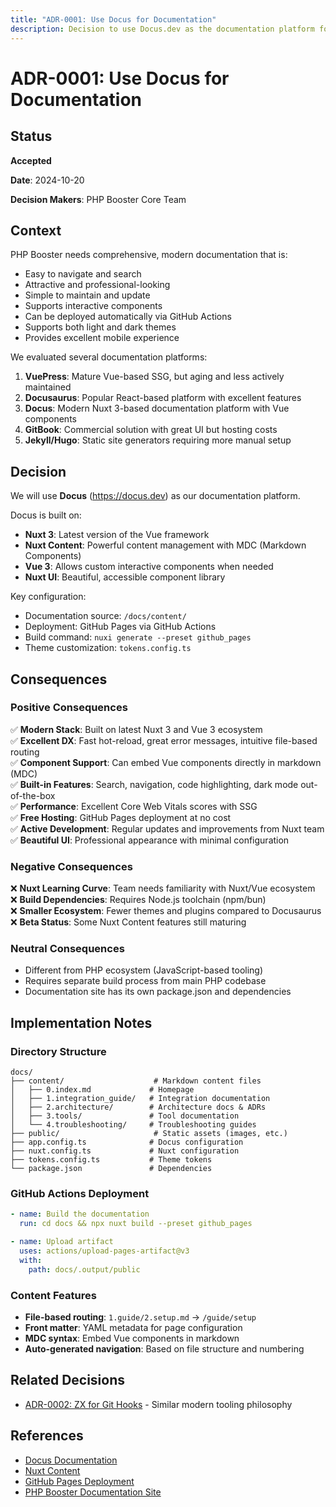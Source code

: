 ```yaml
---
title: "ADR-0001: Use Docus for Documentation"
description: Decision to use Docus.dev as the documentation platform for PHP Booster
---
```


# ADR-0001: Use Docus for Documentation

## Status

**Accepted**

**Date**: 2024-10-20

**Decision Makers**: PHP Booster Core Team

## Context

PHP Booster needs comprehensive, modern documentation that is:
- Easy to navigate and search
- Attractive and professional-looking
- Simple to maintain and update
- Supports interactive components
- Can be deployed automatically via GitHub Actions
- Supports both light and dark themes
- Provides excellent mobile experience

We evaluated several documentation platforms:

1. **VuePress**: Mature Vue-based SSG, but aging and less actively maintained
2. **Docusaurus**: Popular React-based platform with excellent features
3. **Docus**: Modern Nuxt 3-based documentation platform with Vue components
4. **GitBook**: Commercial solution with great UI but hosting costs
5. **Jekyll/Hugo**: Static site generators requiring more manual setup

## Decision

We will use **Docus** (https://docus.dev) as our documentation platform.

Docus is built on:
- **Nuxt 3**: Latest version of the Vue framework
- **Nuxt Content**: Powerful content management with MDC (Markdown Components)
- **Vue 3**: Allows custom interactive components when needed
- **Nuxt UI**: Beautiful, accessible component library

Key configuration:
- Documentation source: `/docs/content/`
- Deployment: GitHub Pages via GitHub Actions
- Build command: `nuxi generate --preset github_pages`
- Theme customization: `tokens.config.ts`

## Consequences

### Positive Consequences

✅ **Modern Stack**: Built on latest Nuxt 3 and Vue 3 ecosystem  
✅ **Excellent DX**: Fast hot-reload, great error messages, intuitive file-based routing  
✅ **Component Support**: Can embed Vue components directly in markdown (MDC)  
✅ **Built-in Features**: Search, navigation, code highlighting, dark mode out-of-the-box  
✅ **Performance**: Excellent Core Web Vitals scores with SSG  
✅ **Free Hosting**: GitHub Pages deployment at no cost  
✅ **Active Development**: Regular updates and improvements from Nuxt team  
✅ **Beautiful UI**: Professional appearance with minimal configuration

### Negative Consequences

❌ **Nuxt Learning Curve**: Team needs familiarity with Nuxt/Vue ecosystem  
❌ **Build Dependencies**: Requires Node.js toolchain (npm/bun)  
❌ **Smaller Ecosystem**: Fewer themes and plugins compared to Docusaurus  
❌ **Beta Status**: Some Nuxt Content features still maturing

### Neutral Consequences

- Different from PHP ecosystem (JavaScript-based tooling)
- Requires separate build process from main PHP codebase
- Documentation site has its own package.json and dependencies

## Implementation Notes

### Directory Structure

```
docs/
├── content/                    # Markdown content files
│   ├── 0.index.md             # Homepage
│   ├── 1.integration_guide/   # Integration documentation
│   ├── 2.architecture/        # Architecture docs & ADRs
│   ├── 3.tools/               # Tool documentation
│   └── 4.troubleshooting/     # Troubleshooting guides
├── public/                     # Static assets (images, etc.)
├── app.config.ts              # Docus configuration
├── nuxt.config.ts             # Nuxt configuration
├── tokens.config.ts           # Theme tokens
└── package.json               # Dependencies
```

### GitHub Actions Deployment

```yaml
- name: Build the documentation
  run: cd docs && npx nuxt build --preset github_pages

- name: Upload artifact
  uses: actions/upload-pages-artifact@v3
  with:
    path: docs/.output/public
```

### Content Features

- **File-based routing**: `1.guide/2.setup.md` → `/guide/setup`
- **Front matter**: YAML metadata for page configuration
- **MDC syntax**: Embed Vue components in markdown
- **Auto-generated navigation**: Based on file structure and numbering

## Related Decisions

- [ADR-0002: ZX for Git Hooks](/architecture/adr/adr-0002-zx-git-hooks) - Similar modern tooling philosophy

## References

- [Docus Documentation](https://docus.dev/)
- [Nuxt Content](https://content.nuxtjs.org/)
- [GitHub Pages Deployment](https://github.com/actions/deploy-pages)
- [PHP Booster Documentation Site](https://terrorsquad.github.io/php-booster/)
